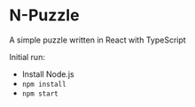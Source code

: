 # N-Puzzle

A simple puzzle written in React with TypeScript

Initial run:

* Install Node.js
* `npm install`
* `npm start`